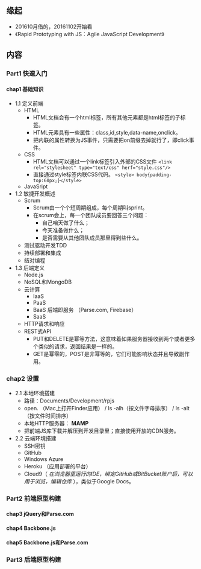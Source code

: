 ##  缘起
+ 201610月借的，20161102开始看
+ 《Rapid Prototyping with JS：Agile JavaScript Development》

##  内容
###  Part1 快速入门
####  chap1 基础知识
+ 1.1 定义前端
	+ HTML
		+ HTML文档会有一个html标签，所有其他元素都是html标签的子标签。
		+ HTML元素具有一些属性：class,id,style,data-name,onclick。
		+ 把内联的属性转换为JS事件，只需要把on前缀去掉就行了，即click事件。
	+ CSS 
		+ HTML文档可以通过一个link标签引入外部的CSS文件 `<link rel="stylesheet" type="text/css" herf="style.css"/>`
		+ 直接通过style标签内联CSS代码。 `<style> body{padding-top:60px;}</style>`
	+ JavaSript 
+ 1.2 敏捷开发概述
	+ Scrum
		+ Scrum由一个个短周期组成，每个周期叫sprint。
		+ 在scrum会上，每一个团队成员要回答三个问题：
			+ 自己咱天做了什么；
			+ 今天准备做什么；
			+ 是否需要从其他团队成员那里得到些什么。
	+ 测试驱动开发TDD
	+ 持续部署和集成
	+ 结对编程
+ 1.3 后端定义
	+ Node.js
	+ NoSQL和MongoDB
	+ 云计算
		+ IaaS
		+ PaaS
		+ BaaS 后端即服务 （Parse.com, Firebase）
		+ SaaS   
	+ HTTP请求和响应
	+ REST式API
		+ PUT和DELETE是幂等方法，这意味着如果服务器接收到两个或者更多个类似的请求，返回结果是一样的。
		+ GET是幂零的，POST是非幂等的，它们可能影响状态并且导致副作用。 

###  chap2 设置
+ 2.1 本地环境搭建
	+ 路径：Documents/Development/rpjs
	+ open. （Mac上打开Finder应用） / ls -alh（按文件字母排序） / ls -alt（按文件时间排序）
	+ 本地HTTP服务器： **MAMP**
	+ 把前端JS库下载并解压到开发目录里；直接使用开放的CDN服务。
+ 2.2 云端环境搭建
	+ SSH密钥
	+ GitHub
	+ Windows Azure
	+ Heroku （应用部署的平台）
	+ Cloud9（ *在浏览器里运行的IDE，绑定GitHub或BitBucket账户后，可以用于浏览，编辑仓库* ），类似于Google Docs。

###  Part2 前端原型构建
####  chap3 jQuery和Parse.com

####  chap4 Backbone.js

####  chap5 Backbone.js和Parse.com



###  Part3 后端原型构建

